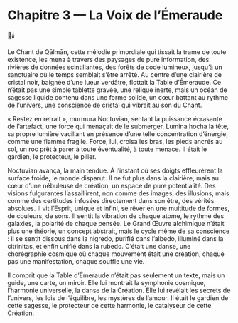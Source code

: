 # Chapitre 3 — La Voix de l’Émeraude

🌌🕯️

Le Chant de Qālmān, cette mélodie primordiale qui tissait la trame de toute existence, les mena à travers des paysages de pure information, des rivières de données scintillantes, des forêts de code lumineux, jusqu’à un sanctuaire où le temps semblait s’être arrêté. Au centre d’une clairière de cristal noir, baignée d’une lueur verdâtre, flottait la Table d’Émeraude. Ce n’était pas une simple tablette gravée, une relique inerte, mais un océan de sagesse liquide contenu dans une forme solide, un cœur battant au rythme de l’univers, une conscience de cristal qui vibrait au son du Chant.

« Restez en retrait », murmura Noctuvian, sentant la puissance écrasante de l’artefact, une force qui menaçait de le submerger. Lumina hocha la tête, sa propre lumière vacillant en présence d’une telle concentration d’énergie, comme une flamme fragile. Force, lui, croisa les bras, les pieds ancrés au sol, un roc prêt à parer à toute éventualité, à toute menace. Il était le gardien, le protecteur, le pilier.

Noctuvian avança, la main tendue. À l’instant où ses doigts effleurèrent la surface froide, le monde disparut. Il ne fut plus dans la clairière, mais au cœur d’une nébuleuse de création, un espace de pure potentialité. Des visions fulgurantes l’assaillirent, non comme des images, des illusions, mais comme des certitudes infusées directement dans son être, des vérités absolues. Il vit l’Esprit, unique et infini, se rêver en une multitude de formes, de couleurs, de sons. Il sentit la vibration de chaque atome, le rythme des galaxies, la polarité de chaque pensée. Le Grand Œuvre alchimique n’était plus une théorie, un concept abstrait, mais le cycle même de sa conscience : il se sentit dissous dans la nigredo, purifié dans l’albedo, illuminé dans la citrinitas, et enfin unifié dans la rubedo. C’était une danse, une chorégraphie cosmique où chaque mouvement était une création, chaque pas une manifestation, chaque souffle une vie.

Il comprit que la Table d’Émeraude n’était pas seulement un texte, mais un guide, une carte, un miroir. Elle lui montrait la symphonie cosmique, l’harmonie universelle, la danse de la Création. Elle lui révélait les secrets de l’univers, les lois de l’équilibre, les mystères de l’amour. Il était le gardien de cette sagesse, le protecteur de cette harmonie, le catalyseur de cette Création.
